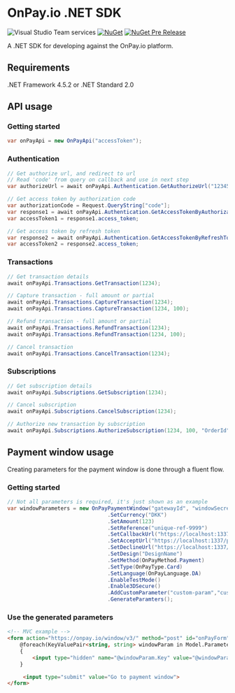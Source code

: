 # OnPay.io .NET SDK

![Visual Studio Team services](https://img.shields.io/vso/build/pi-applications-dk/8c43066a-ced2-41f9-822b-b5a7154a9b31/76.svg)
[![NuGet](https://img.shields.io/nuget/v/PI.OnPay.svg)](https://www.nuget.org/packages/PI.OnPay/)
[![NuGet Pre Release](https://img.shields.io/nuget/vpre/PI.OnPay.svg)](https://www.nuget.org/packages/PI.OnPay/)

A .NET SDK for developing against the OnPay.io platform.

## Requirements
.NET Framework 4.5.2 or .NET Standard 2.0

## API usage

### Getting started
```csharp
var onPayApi = new OnPayApi("accessToken");
```

### Authentication
```csharp
// Get authorize url, and redirect to url
// Read 'code' from query on callback and use in next step
var authorizeUrl = await onPayApi.Authentication.GetAuthorizeUrl("1234567890", "clientId", "https://localhost:1337/onpay-auth");

// Get access token by authorization code
var authorizationCode = Request.QueryString["code"];
var response1 = await onPayApi.Authentication.GetAccessTokenByAuthorizationCode("clientId", authorizationCode, "redirectUri");
var accessToken1 = response1.access_token;

// Get access token by refresh token
var response2 = await onPayApi.Authentication.GetAccessTokenByRefreshToken("clientId", response1.refresh_token);
var accessToken2 = response2.access_token; 
```

### Transactions
```csharp
// Get transaction details
await onPayApi.Transactions.GetTransaction(1234);

// Capture transaction - full amount or partial
await onPayApi.Transactions.CaptureTransaction(1234);
await onPayApi.Transactions.CaptureTransaction(1234, 100);

// Refund transaction - full amount or partial
await onPayApi.Transactions.RefundTransaction(1234);
await onPayApi.Transactions.RefundTransaction(1234, 100);

// Cancel transaction
await onPayApi.Transactions.CancelTransaction(1234);
```

### Subscriptions
```csharp
// Get subscription details
await onPayApi.Subscriptions.GetSubscription(1234);

// Cancel subscription
await onPayApi.Subscriptions.CancelSubscription(1234);

// Authorize new transaction by subscription
await onPayApi.Subscriptions.AuthorizeSubscription(1234, 100, "OrderId");
```

## Payment window usage

Creating parameters for the payment window is done through a fluent flow.

### Getting started
```csharp
// Not all parameters is required, it's just shown as an example
var windowParameters = new OnPayPaymentWindow("gatewayId", "windowSecret")
                                .SetCurrency("DKK")
                                .SetAmount(123)
                                .SetReference("unique-ref-9999")
                                .SetCallbackUrl("https://localhost:1337/payment/callback")
                                .SetAcceptUrl("https://localhost:1337/payment/accept")
                                .SetDeclineUrl("https://localhost:1337/payment/decline")
                                .SetDesign("DesignName")
                                .SetMethod(OnPayMethod.Payment)
                                .SetType(OnPayType.Card)
                                .SetLanguage(OnPayLanguage.DA)
                                .EnableTestMode() 
                                .Enable3DSecure()
                                .AddCustomParameter("custom-param","custom-value")
                                .GenerateParamters();
```

### Use the generated parameters
```html
<!-- MVC example -->
<form action="https://onpay.io/window/v3/" method="post" id="onPayForm">
	@foreach(KeyValuePair<string, string> windowParam in Model.Parameters)
	{
		<input type="hidden" name="@windowParam.Key" value="@windowParam.Value" />
	}

	 <input type="submit" value="Go to payment window">
</form>
```